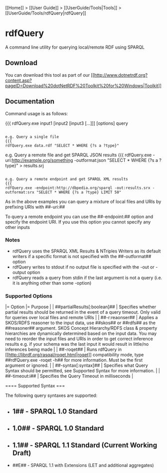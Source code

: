 [[Home]] > [[User Guide]] > [[UserGuide/Tools|Tools]] > [[UserGuide/Tools/rdfQuery|rdfQuery]]

# rdfQuery 

A command line utility for querying local/remote RDF using SPARQL

## Download 

You can download this tool as part of our [[http://www.dotnetrdf.org?content.asp?pageID=Download%20dotNetRDF%20Toolkit%20for%20Windows|Toolkit]]

## Documentation 

Command usage is as follows:

{{{
rdfQuery.exe input1 [input2 [input3 [...]]] [options] query
```

e.g. Query a single file
{{{
rdfQuery.exe data.rdf "SELECT * WHERE {?s a ?type}"
```

e.g. Query a remote file and get SPARQL JSON results
{{{
rdfQuery.exe -uri:http://example.org/something -outformat:json "SELECT * WHERE {?s a ?type}" > results.srj
```

e.g. Query a remote endpoint and get SPARQL XML results
{{{
rdfQuery.exe -endpoint:http://dbpedia.org/sparql -out:results.srx -outformat:srx "SELECT * WHERE {?s a ?type} LIMIT 50"
```

As in the above examples you can query a mixture of local files and URIs by prefixing URIs with ##-uri:##

To query a remote endpoint you can use the ##-endpoint:## option and specify the endpoint URI. If you use this option you cannot specify any other inputs

### Notes 

* rdfQuery uses the SPARQL XML Results & NTriples Writers as its default writers if a specific format is not specified with the ##-outformat## option
* rdfQuery writes to stdout if no output file is specified with the -out or -output option
* rdfQuery reads a query from stdin if the last argument is not a query (i.e. it is anything other than some -option)

### Supported Options 

|= Option |= Purpose |
| ##partialResults[:boolean]## | Specifies whether partial results should be returned in the event of a query timeout. Only valid for queries over local files and remote URIs |
| ##-r:reaonser## | Applies a SKOS/RDFS reasoner to the input data, use ##skos## or ##rdfs## as the ##reasoner## argument.  SKOS Concept Hierarchy/RDFS class & property hierarchies are dynamically determined based on the input data. You may need to reorder the input files and URIs in order to get correct inference results e.g. if your schema was the last input it would result in little/no inferences being made |
| ##-roqet## | Runs rdfQuery in [[http://librdf.org/rasqal/roqet.html|roqet]] compatibility mode, type ##rdfQuery.exe -roqet -h## for more information. Must be the first argument or ignored. |
| ##-syntax[:syntax]## | Specifies what Query Syntax should be permitted, see Supported Syntax for more information. |
| ##-timeout:i## | Specifies the Query Timeout in milliseconds |

==== Supported Syntax ===

The following query syntaxes are supported:

* ## 1## - SPARQL 1.0 Standard
* ## 1.0## - SPARQL 1.0 Standard
* ## 1.1## - SPARQL 1.1 Standard (Current Working Draft)
* ##E## - SPARQL 1.1 with Extensions (LET and additional aggregates) 